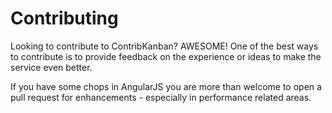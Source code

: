 # Contributing

Looking to contribute to ContribKanban? AWESOME! One of the best ways to 
contribute is to provide feedback on the experience or ideas to make the 
service even better. 

If you have some chops in AngularJS you are more than welcome to open a pull 
request for enhancements - especially in performance related areas.


